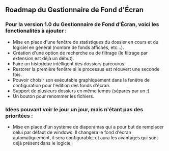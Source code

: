## Roadmap du Gestionnaire de Fond d'Écran

### Pour la version 1.0 du Gestionnaire de Fond d'Écran, voici les fonctionalités à ajouter :
 - Mise en place d'une fenêtre de statistiques du dossier en cours et du logiciel en général (nombre de fonds affichés, etc...).
 - Création d'une option de recherche ou de filtrage (le filtrage par extension est déjà un début).
 - Faire un historique intélligent des dossiers parcourus.
 - Restorer la première fenêtre si le processus est réouvert une seconde fois.
 - Pouvoir choisir son exécutable graphiquement dans la fenêtre de configuration pour l'édition des fonds d'écran.
 - Support de plusieurs dossiers en même temps (séparés par un ;).
 - Un bouton pour renommer les fichiers.
 
### Idées pouvant voir le jour un jour, mais n'étant pas des prioritées :
 - Mise en place d'un système de diaporamas qui a pour but de remplacer celui par défaut de windows. Il changera le fond d'écran automatiquement, il sera configurable, et aura les avantages qui sont déjà présent dans le logiciel
